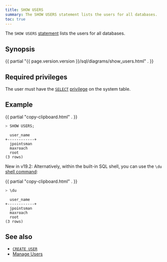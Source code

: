 ```yaml
---
title: SHOW USERS
summary: The SHOW USERS statement lists the users for all databases.
toc: true
---
```


The `SHOW USERS` [statement](sql-statements.html) lists the users for all databases.

## Synopsis

<div>
  {{ partial "{{ page.version.version }}/sql/diagrams/show_users.html" . }}
</div>

## Required privileges

The user must have the [`SELECT`](select-clause.html) [privilege](authorization.html#assign-privileges) on the system table.

## Example

{{ partial "copy-clipboard.html" . }}
~~~ sql
> SHOW USERS;
~~~

~~~
  user_name
+------------+
  jpointsman
  maxroach
  root
(3 rows)
~~~

<span class="version-tag">New in v19.2:</span> Alternatively, within the built-in SQL shell, you can use the `\du` [shell command](cockroach-sql.html#commands):

{{ partial "copy-clipboard.html" . }}
~~~ sql
> \du
~~~

~~~
  user_name
+------------+
  jpointsman
  maxroach
  root
(3 rows)
~~~

## See also

- [`CREATE USER`](create-user.html)
- [Manage Users](authorization.html#create-and-manage-users)
